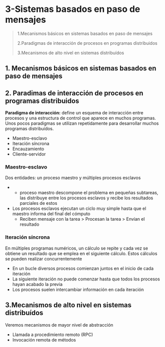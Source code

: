 # 3-Sistemas basados en paso de mensajes

>1.Mecanismos básicos en sistemas basados en paso de mensajes
>
>2.Paradigmas de interacción de procesos en programas distribuidos
>
>3.Mecanismos de alto nivel en sistemas distribuídos



## 1. Mecanismos básicos en sistemas basados en paso de mensajes

## 2. Paradimas de interacción de procesos en programas distribuidos

**Paradigma de interacción:** define un esquema de interacción entre procesos y una estructura de control que aparece en muchos programas. Unos pocos paradigmas se utilizan repetidamente para desarrollar muchos programas distribuídos.

- Maestro-esclavo
- Iteración síncrona
- Encauzamiento
- Cliente-servidor

### Maestro-esclavo

Dos entidades: un proceso maestro y múltiples procesos esclavos

- - proceso maestro descompone el problema en pequeñas subtareas, las distribuye entre los procesos esclavos y recibe los resultados parciales de estos
- Los procesos esclavos ejecutan un ciclo muy simple hasta que el maestro informa del final del cómputo
  - Reciben mensaje con la tarea > Procesan la tarea > Envían el resultado

### Iteración síncrona

En múltiples programas numéricos, un cálculo se repite y cada vez se obtiene un resultado que se emplea en el siguiente cálculo. Estos cálculos se pueden realizar concurrentemente

- En un bucle diversos procesos comienzan juntos en el inicio de cada iteración
- La siguiente iteración no puede comenzar hasta que todos los procesos hayan acabado la previa
- Los procesos suelen intercambiar información en cada iteración

## 3.Mecanismos de alto nivel en sistemas distribuídos

Veremos mecanismos de mayor nivel de abstracción

- Llamada a procedimiento remoto (RPC)
- Invocación remota de métodos